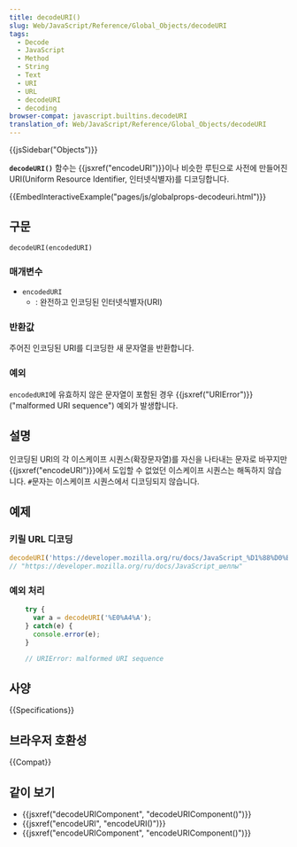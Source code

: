 ```yaml
---
title: decodeURI()
slug: Web/JavaScript/Reference/Global_Objects/decodeURI
tags:
  - Decode
  - JavaScript
  - Method
  - String
  - Text
  - URI
  - URL
  - decodeURI
  - decoding
browser-compat: javascript.builtins.decodeURI
translation_of: Web/JavaScript/Reference/Global_Objects/decodeURI
---
```


{{jsSidebar("Objects")}}

**`decodeURI()`** 함수는 {{jsxref("encodeURI")}}이나 비슷한 루틴으로 사전에 만들어진 URI(Uniform Resource Identifier, 인터넷식별자)를 디코딩합니다.

{{EmbedInteractiveExample("pages/js/globalprops-decodeuri.html")}}

## 구문

```js-nolint
decodeURI(encodedURI)
```

### 매개변수

- `encodedURI`
  - : 완전하고 인코딩된 인터넷식별자(URI)

### 반환값

주어진 인코딩된 URI를 디코딩한 새 문자열을 반환합니다.

### 예외

`encodedURI`에 유효하지 않은 문자열이 포함된 경우 {{jsxref("URIError")}} ("malformed URI sequence") 예외가 발생합니다. 

## 설명

인코딩된 URI의 각 이스케이프 시퀀스(확장문자열)를 자신을 나타내는 문자로 바꾸지만 {{jsxref("encodeURI")}}에서 도입할 수 없었던 이스케이프 시퀀스는 해독하지 않습니다. `#`문자는 이스케이프 시퀀스에서 디코딩되지 않습니다.

## 예제

### 키릴 URL 디코딩

```js
decodeURI('https://developer.mozilla.org/ru/docs/JavaScript_%D1%88%D0%B5%D0%BB%D0%BB%D1%8B');
// "https://developer.mozilla.org/ru/docs/JavaScript_шеллы"
```

### 예외 처리

```js
    try {
      var a = decodeURI('%E0%A4%A');
    } catch(e) {
      console.error(e);
    }

    // URIError: malformed URI sequence
```

## 사양

{{Specifications}}

## 브라우저 호환성

{{Compat}}

## 같이 보기

- {{jsxref("decodeURIComponent", "decodeURIComponent()")}}
- {{jsxref("encodeURI", "encodeURI()")}}
- {{jsxref("encodeURIComponent", "encodeURIComponent()")}}
